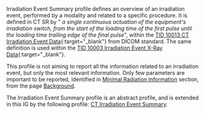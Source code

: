 Irradiation Event Summary profile defines an overview of an irradiation event, performed by a modality and related to a specific procedure. It is defined in CT SR by "<i> a single continuous actuation of the equipment's irradiation switch, from the start of the loading time of the first pulse until the loading time trailing edge of the final pulse</i>", within the [TID 10013 CT Irradiation Event Data](https://dicom.nema.org/medical/dicom/current/output/chtml/part16/sect_TID_10013.html){:target="_blank"} from DICOM standard. The same definition is used within the [TID 10003 Irradiation Event X-Ray Data](https://dicom.nema.org/medical/dicom/current/output/chtml/part16/sect_TID_10003.html){:target="_blank"}. 

This profile is not aiming to report all the information related to an irradiation event, but only the most relevant information. Only few parameters are important to be reported, identified in [Minimal Radiation Information](background.html#minimal-radiation-information) section, from the page [Background](background.html). 

The Irradiation Event Summary profile is an abstract profile, and is extended in this IG by the following profile: [CT Irradiation Event Summary](StructureDefinition-ct-irradiation-event-summary.html).
